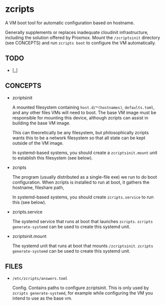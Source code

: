 # zcripts

A VM boot tool for automatic configuration based on hostname.

Generally supplements or replaces inadequate cloudinit infrastructure, including 
the solution offered by Proxmox. Mount the `/zcriptsinit` directory (see CONCEPTS)
and run `zcripts boot` to configure the VM automatically.


## TODO

- [_] 


## CONCEPTS

- zcriptsinit

    A mounted filesystem containing `host.d/*(hostnames)`, `defaults.toml`, and
    any other files VMs will need to boot. The base VM image must be responsible
    for mounting this device, although zcripts can assist in building the base
    VM image.

    This can theoretically be any filesystem, but philosophically zcripts wants
    this to be a network filesystem so that all state can be kept outside of the
    VM image.

    In systemd-based systems, you should create a `zcriptsinit.mount` unit to
    establish this filesystem (see below).

- zcripts

    The program (usually distributed as a single-file exe) we run to do boot
    configuration.  When zcripts is installed to run at boot, it gathers the
    hostname, fileshare path,

    In systemd-based systems, you should create `zcripts.service` to run this
    (see below).

- zcripts.service

    The systemd service that runs at boot that launches `zcripts`.
    `zcripts generate-systemd` can be used to create this systemd unit.


- zcriptsinit.mount

    The systemd unit that runs at boot that mounts `/zcriptsinit`.
    `zcripts generate-systemd` can be used to create this systemd unit.


## FILES

- `/etc/zcripts/answers.toml`

    Config. Contains paths to configure zcriptsinit. This is only used by
    `zcripts generate-systemd`, for example while configuring the VM you intend
    to use as the base vm.
